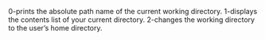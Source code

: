 0-prints the absolute path name of the current working directory.
1-displays the contents list of your current directory.
2-changes the working directory to the user’s home directory.
